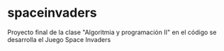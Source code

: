 # spaceinvaders
Proyecto final de la clase "Algoritmia y programación II" en el código se desarrolla el Juego Space Invaders 
